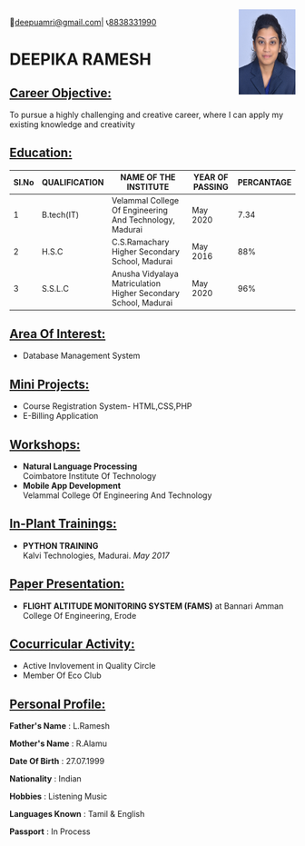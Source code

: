 <img src="Deepika.R.JPG" height="150" width="100" align="right"/>

 :email:[deepuamri@gmail.com](mailto:deepuamri@gmail.com)| 
 :telephone_receiver:[8838331990](tel:8838331990)

# DEEPIKA RAMESH
 ## <ins> Career Objective: </ins>
   To pursue a highly challenging and creative career, where I can apply my existing knowledge and creativity
## <ins> Education: </ins>
 |Sl.No|QUALIFICATION|NAME OF THE INSTITUTE|YEAR OF PASSING|PERCANTAGE|
 |-----|-------------|---------------------|---------------|----------|
 |1|B.tech(IT)|Velammal College Of Engineering And Technology, Madurai|May 2020|7.34|
 |2|H.S.C|C.S.Ramachary Higher Secondary School, Madurai|May 2016|88%|
 |3|S.S.L.C|Anusha Vidyalaya Matriculation Higher Secondary School, Madurai|May 2020|96%|

## <ins>Area Of Interest: </ins>
- Database Management System

## <ins>Mini Projects: </ins>
- Course Registration System- HTML,CSS,PHP
- E-Billing Application

## <ins>Workshops: </ins>
- **Natural Language Processing**  
Coimbatore Institute Of Technology 
- **Mobile App Development**  
Velammal College Of Engineering And Technology

## <ins>In-Plant Trainings: </ins>
- **PYTHON TRAINING**  
Kalvi Technologies, Madurai. 
*May 2017*

## <ins>Paper Presentation: </ins>
- **FLIGHT ALTITUDE MONITORING SYSTEM (FAMS)** at Bannari Amman College Of Engineering, Erode

## <ins>Cocurricular Activity: </ins>
- Active Invlovement in Quality Circle
- Member Of Eco Club

## <ins>Personal Profile: </ins>
**Father's Name**    : L.Ramesh

**Mother's Name**    : R.Alamu

**Date Of Birth**    : 27.07.1999

**Nationality**      : Indian

**Hobbies**          : Listening Music

**Languages Known**  : Tamil & English

**Passport**         : In Process


